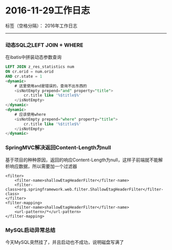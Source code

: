 # 2016-11-29工作日志

标签（空格分隔）： 2016年工作日志

---

### 动态SQL之LEFT JOIN + WHERE

在ibatis中拼装动态参数查询

``` sql
LEFT JOIN z_res_statistics num 
ON cr.orid = num.orid 
AND cr.state = 1
<dynamic>
    # 这里使用and是错误的，查询不出东西的
    <isNotEmpty prepend="and" property="title">
        cr.title like '%$title$%'
    </isNotEmpty>
</dynamic>
<dynamic>
    # 应该使用where
    <isNotEmpty prepend="where" property="title">
        cr.title like '%$title$%'
    </isNotEmpty>
</dynamic>
```

### SpringMVC解决返回Content-Length为null

基于项目的种种原因，返回的响应Content-Length为null，这样子前端就不能解析响应数据，所以需要加一个过滤器

```
<filter>
    <filter-name>shallowEtagHeaderFilter</filter-name>
    <filter-class>org.springframework.web.filter.ShallowEtagHeaderFilter</filter-class>
</filter>
<filter-mapping>
    <filter-name>shallowEtagHeaderFilter</filter-name>
    <url-pattern>/*</url-pattern>
</filter-mapping>
```

### MySQL启动异常总结

今天MySQL突然挂了，并且启动也不成功，说明磁盘写满了